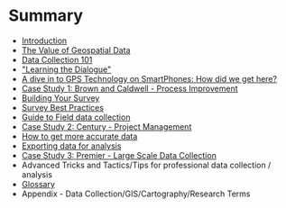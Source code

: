 # Summary

* [Introduction](README.md)
* [The Value of Geospatial Data](the-value-of-geospatial-data.md)
* [Data Collection 101](data-collection-101.md)
* ["Learning the Dialogue"](learning-the-dialogue-and-the-technology.md)
* [A dive in to GPS Technology on SmartPhones: How did we get here?](a-dive-in-to-gps-technology.md)
* [Case Study 1: Brown and Caldwell - Process Improvement](case-study-1.md)
* [Building Your Survey](building-your-survey.md)
* [Survey Best Practices](survey-best-practices.md)
* [Guide to Field data collection](guide-to-field-data-collection.md)
* [Case Study 2: Century - Project Management](case-study-2.md)
* [How to get more accurate data](how-to-get-more-accurate-data.md)
* [Exporting data for analysis](exporting-data-for-analysis.md)
* [Case Study 3: Premier - Large Scale Data Collection](case-study-3.md)
* Advanced Tricks and Tactics/Tips for professional data collection / analysis
* [Glossary](GLOSSARY.md)
* Appendix - Data Collection/GIS/Cartography/Research Terms

